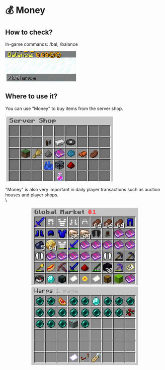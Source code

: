# 💰 Money

## How to check?

In-game commands: /bal, /balance

![](<../../.gitbook/assets/image (162).png>)

## Where to use it?

You can use "Money" to buy items from the server shop.



![GUI of Server Shop (/shop)](<../../.gitbook/assets/image (172).png>)

"Money" is also very important in daily player transactions such as auction houses and player shops.\
\


<div align="center">

<img src="../../.gitbook/assets/image (152) (1).png" alt="Server Auction House (/ah)">

</div>

<div align="center">

<img src="../../.gitbook/assets/image (20) (1) (1) (1).png" alt="Player Shop Warp GUI (/pw)">

</div>
